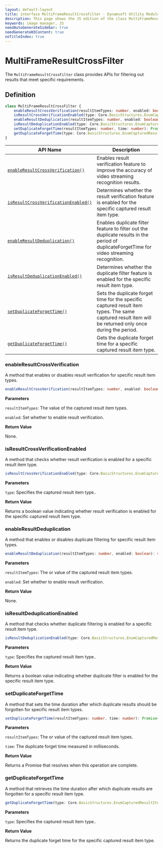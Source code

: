 ```yaml
---
layout: default-layout
title: interface MultiFrameResultCrossFilter - Dynamsoft Utility Module JS Edition API Reference
description: This page shows the JS edition of the class MultiFrameResultCrossFilter in Dynamsoft Utility Module.
keywords: image manager, JS
needAutoGenerateSidebar: true
needGenerateH3Content: true
noTitleIndex: true
---
```


# MultiFrameResultCrossFilter

The `MultiFrameResultCrossFilter` class provides APIs for filtering out results that meet specific requirements.

## Definition

```typescript
class MultiFrameResultCrossFilter {
    enableResultCrossVerification(resultItemTypes: number, enabled: boolean): void;
    isResultCrossVerificationEnabled(type: Core.BasicStructures.EnumCapturedResultItemType): boolean;
    enableResultDeduplication(resultItemTypes: number, enabled: boolean): void;
    isResultDeduplicationEnabled(type: Core.BasicStructures.EnumCapturedResultItemType): boolean;
    setDuplicateForgetTime(resultItemTypes: number, time: number): Promise<void>;
    getDuplicateForgetTime(type: Core.BasicStructures.EnumCapturedResultItemType): Promise<number>;
}
```

| API Name                                                                  | Description                                                                                                                                             |
| ------------------------------------------------------------------------- | ------------------------------------------------------------------------------------------------------------------------------------------------------- |
| [`enableResultCrossVerification()`](#enableresultcrossverification)       | Enables result verification feature to improve the accuracy of video streaming recognition results.                                                     |
| [`isResultCrossVerificationEnabled()`](#isresultcrossverificationenabled) | Determines whether the result verification feature is enabled for the specific captured result item type.                                               |
| [`enableResultDeduplication()`](#enableresultdeduplication)               | Enables duplicate filter feature to filter out the duplicate results in the period of duplicateForgetTime for video streaming recognition.              |
| [`isResultDeduplicationEnabled()`](#isresultdeduplicationenabled)         | Determines whether the duplicate filter feature is enabled for the specific result item type.                                                           |
| [`setDuplicateForgetTime()`](#setduplicateforgettime)                     | Sets the duplicate forget time for the specific captured result item types. The same captured result item will be returned only once during the period. |
| [`getDuplicateForgetTime()`](#getduplicateforgettime)                     | Gets the duplicate forget time for a specific captured result item type.                                                                                |


### enableResultCrossVerification

A method that enables or disables result verification for specific result item types.

```typescript
enableResultCrossVerification(resultItemTypes: number, enabled: boolean): void;
```

**Parameters**

`resultItemTypes`:  The value of the captured result item types.

`enabled`: Set whether to enable result verification.

**Return Value**

None.

### isResultCrossVerificationEnabled

A method that checks whether result verification is enabled for a specific result item type.

```typescript
isResultCrossVerificationEnabled(type: Core.BasicStructures.EnumCapturedResultItemType): boolean;
```

**Parameters**

`type`:  Specifies the captured result item type..

**Return Value**

Returns a boolean value indicating whether result verification is enabled for the specific captured result item type.

### enableResultDeduplication

A method that enables or disables duplicate filtering for specific result item types.

```typescript
enableResultDeduplication(resultItemTypes: number, enabled: boolean): void;
```

**Parameters**

`resultItemTypes`:  The or value of the captured result item types.

`enabled`: Set whether to enable result verification.

**Return Value**

None.

### isResultDeduplicationEnabled

A method that checks whether duplicate filtering is enabled for a specific result item type.

```typescript
isResultDeduplicationEnabled(type: Core.BasicStructures.EnumCapturedResultItemType): boolean;
```

**Parameters**

`type`:  Specifies the captured result item type..

**Return Value**

Returns a boolean value indicating whether duplicate filter is enabled for the specific result item type.

### setDuplicateForgetTime

A method that sets the time duration after which duplicate results should be forgotten for specific result item types.

```typescript
setDuplicateForgetTime(resultItemTypes: number, time: number): Promise<void>;
```

**Parameters**

`resultItemTypes`: The or value of the captured result item types.

`time`: The duplicate forget time measured in milliseconds.

**Return Value**

Returns a Promise that resolves when this operation are complete.

### getDuplicateForgetTime

A method that retrieves the time duration after which duplicate results are forgotten for a specific result item type.

```typescript
getDuplicateForgetTime(type: Core.BasicStructures.EnumCapturedResultItemType): Promise<number>;
```

**Parameters**

`type`: Specifies the captured result item type..

**Return Value**

Returns the duplicate forget time for the specific captured result item type.
